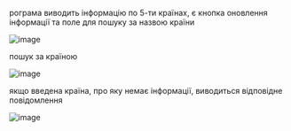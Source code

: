 рограма виводить інформацію по 5-ти країнах, є кнопка оновлення інформації та поле для пошуку за назвою країни

![image](https://user-images.githubusercontent.com/85642364/123318438-df3a7580-d537-11eb-88bb-2ca2b9926e2c.png)


пошук за країною


![image](https://user-images.githubusercontent.com/85642364/123318742-3b04fe80-d538-11eb-8210-b56e4c013222.png)


якщо введена країна, про яку немає інформації, виводиться відповідне повідомлення

![image](https://user-images.githubusercontent.com/85642364/123318827-5243ec00-d538-11eb-9293-5b49bf3b1c2e.png)
